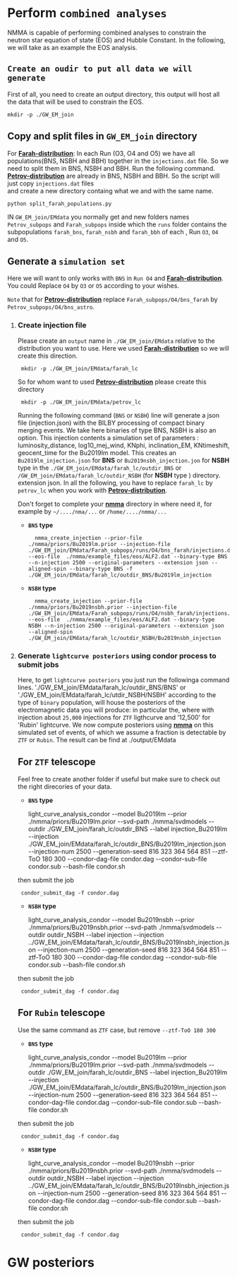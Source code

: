 # Perform `combined analyses`

NMMA is capable of performing combined analyses to constrain the neutron star equation of state (EOS) and Hubble Constant. In the following, we will take as an example the EOS analysis.

## **`Create an oudir to put all data we will generate`**

First of all, you need to create an output directory, this output will host all the data that will be used to constrain the EOS.

	mkdir -p ./GW_EM_join



## Copy and split files in `GW_EM_join` directory
 
For  **[Farah-distribution]**: In each Run (O3, O4 and O5) we have all populations(BNS, NSBH and BBH) together in the `injections.dat` file. So we need to split them in BNS, NSBH and BBH. Run the following command. 
**[Petrov-distribution]** are already in BNS, NSBH and BBH. So the script will just copy `injections.dat` files  
and create a new directory containg what we and with the same name.

	python split_farah_populations.py 
	
 IN `GW_EM_join/EMdata` you normally get and new folders names `Petrov_subpops` and `Farah_subpops` inside which the `runs` folder contains the subpopulations `farah_bns`, `farah_nsbh` and `farah_bbh` of each , Run `O3`, `O4` and `O5`.



## **Generate a `simulation set`**

Here we will want to only works with `BNS` in `Run O4` and **[Farah-distribution]**.
You could Replace `O4` by `O3` or `O5` according to your wishes.  

`Note` that for **[Petrov-distribution]** replace `Farah_subpops/O4/bns_farah` by `Petrov_subpops/O4/bns_astro`.


1. ###  **Create injection file**

	Please create an `output` name in `./GW_EM_join/EMdata` relative to the distribution you want to use. Here we used **[Farah-distribution]** so we will create this direction.

		mkdir -p ./GW_EM_join/EMdata/farah_lc

	So for whom want to used  **[Petrov-distribution]** please create this directory

		mkdir -p ./GW_EM_join/EMdata/petrov_lc 

	Running the following command  (`BNS` or `NSBH`) line will generate a json file (injection.json)  with the BILBY processing of compact binary merging events. We take here binaries of type BNS, NSBH is also an option. This injection contents a simulation set of parameters : luminosity_distance, log10_mej_wind, KNphi, inclination_EM, KNtimeshift, geocent_time for the Bu2019lm model. This creates an `Bu2019lm_injection.json` for **BNS**  or `Bu2019nsbh_injection.jon` for **NSBH** type in the `./GW_EM_join/EMdata/farah_lc/outdir_BNS` or `/GW_EM_join/EMdata/farah_lc/outdir_NSBH` (for **NSBH** type ) directory.
extension json. In all the following, you have to replace `farah_lc` by `petrov_lc` when you work with **[Petrov-distribution]**. 
	
	Don't forget to complete your **[nmma]** directory in where need it, for example by `~/..../nma/...` or `/home/..../nmma/...`

	* **`BNS` type**
			
			nmma_create_injection --prior-file ./nmma/priors/Bu2019lm.prior --injection-file ./GW_EM_join/EMdata/Farah_subpops/runs/O4/bns_farah/injections.dat --eos-file  ./nmma/example_files/eos/ALF2.dat --binary-type BNS --n-injection 2500 --original-parameters --extension json --aligned-spin --binary-type BNS -f ./GW_EM_join/EMdata/farah_lc/outdir_BNS/Bu2019lm_injection

	* **`NSBH` type**

			nmma_create_injection --prior-file ./nmma/priors/Bu2019nsbh.prior --injection-file ./GW_EM_join/EMdata/Farah_subpops/runs/O4/nsbh_farah/injections.dat --eos-file  ./nmma/example_files/eos/ALF2.dat --binary-type NSBH --n-injection 2500 --original-parameters --extension json --aligned-spin ./GW_EM_join/EMdata/farah_lc/outdir_NSBH/Bu2019nsbh_injection


2. ### **Generate `lightcurve posteriors` using condor process to submit jobs** 


	Here, to get `lightcurve posteriors`  you  just run the followinga command lines. './GW_EM_join/EMdata/farah_lc/outdir_BNS/BNS' or './GW_EM_join/EMdata/farah_lc/utdir_NSBH/NSBH' according to the type of `binary` population,  will house the posteriors of the electromagnetic data you will produce: in particular the, where with injection about `25,000` injections for `ZTF` ligthcurve and '12,500' for 'Rubin' lightcurve. We now compute posteriors using **[nmma]** on this simulated set of  events, of which we assume a fraction is detectable by `ZTF` or `Rubin`. The result can be find at  ./output/EMdata


	## **For `ZTF` telescope**

	Feel free to create another folder if useful but make sure  to check out the right direcories of your data.

	* **`BNS` type**

		light_curve_analysis_condor --model Bu2019lm --prior  ./nmma/priors/Bu2019lm.prior --svd-path   ./nmma/svdmodels --outdir ./GW_EM_join/farah_lc/outdir_BNS --label injection_Bu2019lm --injection ./GW_EM_join/EMdata/farah_lc/outdir_BNS/Bu2019lm_injection.json --injection-num 2500 --generation-seed 816 323 364 564 851 --ztf-ToO 180 300 --condor-dag-file condor.dag --condor-sub-file condor.sub --bash-file condor.sh

	then submit the job 

		condor_submit_dag -f condor.dag

	* **`NSBH` type**

		light_curve_analysis_condor --model Bu2019nsbh --prior ./nmma/priors/Bu2019nsbh.prior --svd-path  ./nmma/svdmodels --outdir outdir_NSBH --label injection --injection ../GW_EM_join/EMdata/farah_lc/outdir_BNS/Bu2019lnsbh_injection.json --injection-num 2500 --generation-seed 816 323 364 564 851 --ztf-ToO 180 300 --condor-dag-file condor.dag --condor-sub-file condor.sub --bash-file condor.sh
		
	then submit the job 

		condor_submit_dag -f condor.dag


	## **For `Rubin` telescope**

	Use the same command as `ZTF` case, but remove `--ztf-ToO 180 300`


	* **`BNS` type**

		light_curve_analysis_condor --model Bu2019lm --prior  ./nmma/priors/Bu2019lm.prior --svd-path   ./nmma/svdmodels --outdir ./GW_EM_join/farah_lc/outdir_BNS --label injection_Bu2019lm --injection ./GW_EM_join/EMdata/farah_lc/outdir_BNS/Bu2019lm_injection.json --injection-num 2500 --generation-seed 816 323 364 564 851 --condor-dag-file condor.dag --condor-sub-file condor.sub --bash-file condor.sh

	then submit the job 

		condor_submit_dag -f condor.dag

	* **`NSBH` type**

		light_curve_analysis_condor --model Bu2019nsbh --prior ./nmma/priors/Bu2019nsbh.prior --svd-path  ./nmma/svdmodels --outdir outdir_NSBH --label injection --injection ../GW_EM_join/EMdata/farah_lc/outdir_BNS/Bu2019lnsbh_injection.json --injection-num 2500 --generation-seed 816 323 364 564 851 --condor-dag-file condor.dag --condor-sub-file condor.sub --bash-file condor.sh	

	then submit the job 

		condor_submit_dag -f condor.dag
	

# GW posteriors
















[nmma]: https://github.com/nuclear-multimessenger-astronomy/nmma
[Farah-distribution]: https://doi.org/10.3847/1538-4357/ac5f03
[Petrov-distribution]: http://dx.doi.org/10.3847/1538-4357/ac366d
[Farah data]: https://zenodo.org/record/7026209
